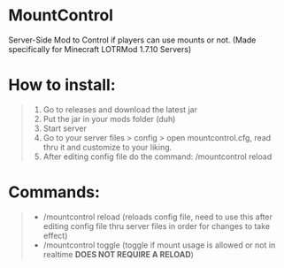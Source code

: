 # MountControl
Server-Side Mod to Control if players can use mounts or not. (Made specifically for Minecraft LOTRMod 1.7.10 Servers)

# How to install:
> 1. Go to releases and download the latest jar
> 2. Put the jar in your mods folder (duh)
> 3. Start server
> 4. Go to your server files > config > open mountcontrol.cfg, read thru it and customize to your liking.
> 5. After editing config file do the command: /mountcontrol reload

# Commands: 
> - /mountcontrol reload (reloads config file, need to use this after editing config file thru server files in order for changes to take effect)
> - /mountcontrol toggle (toggle if mount usage is allowed or not in realtime **DOES NOT REQUIRE A RELOAD**)
